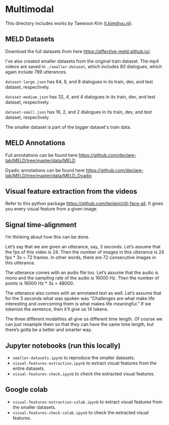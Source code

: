 # Multimodal
This directory includes works by Taewoon Kim (t.kim@vu.nl).

## MELD Datasets

Download the full datasets from here https://affective-meld.github.io/.

I've also created smaller datasets from the original train dataset. The mp4 videos are saved in `./smaller-dataset`, which includes 80 dialogues, which again include 789 utterances.

`dataset-large.json` has 64, 8, and 8 dialogues in its train, dev, and test dataset, respectively.

`dataset-medium.json` has 32, 4, and 4 dialogues in its train, dev, and test dataset, respectively.

`dataset-small.json` has 16, 2, and 2 dialogues in its train, dev, and test dataset, respectively.

The smaller dataset is part of the bigger dataset's train data.

## MELD Annotations

Full annotations can be found here https://github.com/declare-lab/MELD/tree/master/data/MELD

Dyadic annotations can be found here https://github.com/declare-lab/MELD/tree/master/data/MELD_Dyadic

## Visual feature extraction from the videos

Refer to this python package https://github.com/leolani/cltl-face-all. It gives you every visual feature from a given image.


## Signal time-alignment

I’m thinking about how this can be done.

Let’s say that we are given an utterance, say, 3 seconds. Let’s assume that the fps of this video is 24. Then the number of images in this utterance is 24 fps * 3s = 72 frames.  In other words, there are 72 consecutive images in this utterance. 

The utterance comes with an audio file too. Let’s assume that the audio is mono and the sampling rate of the audio is 16000 Hz. Then the number of points is 16000 Hz * 3s = 48000.

The utterance also comes with an annotated text as well. Let’s assume that for the 3 seconds what was spoken was “Challenges are what make life interesting and overcoming them is what makes life meaningful.” If we tokenize the sentence, then it’ll give us 14 tokens. 

The three different modalities all give us different time length. Of course we can just resample them so that they can have the same time length, but there’s gotta be a better and smarter way.

## Jupyter notebooks (run this locally)
* `smaller-datasets.ipynb` to reproduce the smaller datasets.
* `visual-features-extraction.ipynb` to extract visual features from the entire datasets.
* `visual-features-check.ipynb` to check the extracted visual features.

## Google colab
* `visual-features-extraction-colab.ipynb` to extract visual features from the smaller datasets.
* `visual-features-check-colab.ipynb` to check the extracted visual features.